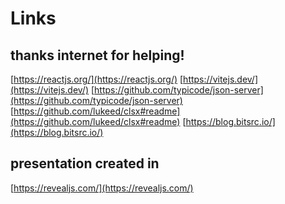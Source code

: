 <!-- .slide: data-background="#333333" -->
# Links <!-- .element: class="r-fit-text" -->


<!-- .slide: data-background="#333333" -->
## thanks internet for helping!

[https://reactjs.org/](https://reactjs.org/)
[https://vitejs.dev/](https://vitejs.dev/)
[https://github.com/typicode/json-server](https://github.com/typicode/json-server)
[https://github.com/lukeed/clsx#readme](https://github.com/lukeed/clsx#readme)
[https://blog.bitsrc.io/](https://blog.bitsrc.io/)


<!-- .slide: data-background="#333333" -->
## presentation created in

[https://revealjs.com/](https://revealjs.com/)
